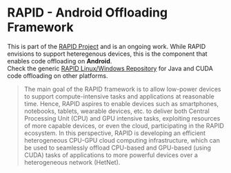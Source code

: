 # RAPID - Android Offloading Framework
This is part of the [RAPID Project](http://www.rapid-project.eu) and is an ongoing work.
While RAPID envisions to support heteregenous devices, this is the component that enables code offloading on **Android**.  
Check the generic [RAPID Linux/Windows Repository](https://github.com/RapidProjectH2020/rapid-linux) for Java and CUDA code offloading on other platforms.

>The main goal of the RAPID framework is to allow low-power devices to support compute-intensive tasks and applications at reasonable time. Hence, RAPID aspires to enable devices such as smartphones, notebooks, tablets, wearable devices, etc. to deliver both Central Processing Unit (CPU) and GPU intensive tasks, exploiting resources of more capable devices, or even the cloud, participating in the RAPID ecosystem. In this perspective, RAPID is developing an efficient heterogeneous CPU-GPU cloud computing infrastructure, which can be used to seamlessly offload CPU-based and GPU-based (using CUDA) tasks of applications to more powerful devices over a heterogeneous network (HetNet).
